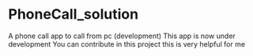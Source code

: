# PhoneCall_solution
A phone call app to call from pc (development)
This app is now under development
You can contribute in this project this is very helpful for me

